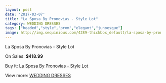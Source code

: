 ```yaml
---
layout: post
date: '2017-03-07'
title: "La Sposa By Pronovias - Style Lot"
category: WEDDING DRESSES
tags: ["beaded","style","prom","elegant","junoesque"]
image: http://img.sequinious.com/4289-thickbox_default/la-sposa-by-pronovias-style-lot.jpg
---
```

La Sposa By Pronovias - Style Lot

On Sales: **$418.99**
<a href="https://www.sequinious.com/wedding-dresses/1765-la-sposa-by-pronovias-style-lot.html"><amp-img layout="responsive" width="600" height="600" src="//img.sequinious.com/4289-thickbox_default/la-sposa-by-pronovias-style-lot.jpg" alt="La Sposa By Pronovias - Style Lot 0" /></a>

Buy it: [La Sposa By Pronovias - Style Lot](https://www.sequinious.com/wedding-dresses/1765-la-sposa-by-pronovias-style-lot.html "La Sposa By Pronovias - Style Lot")

View more: [WEDDING DRESSES](https://www.sequinious.com/2-wedding-dresses "WEDDING DRESSES")